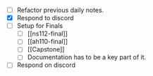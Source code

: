 + [ ] Refactor previous daily notes.
+ [x] Respond to discord
+ [ ] Setup for Finals
	+ [ ] [[ns112-final]]
	+ [ ] [[ah110-final]]
	+ [ ] [[Capstone]]
	+ [ ] Documentation has to be a key part of it. 
+ [ ] Respond on discord 